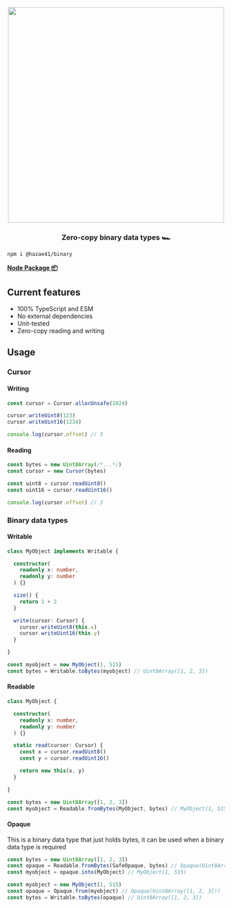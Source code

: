 <div align="center">
<img width="500" src="https://user-images.githubusercontent.com/4405263/207937118-2a3e47f4-c291-4186-a1bc-69a9638fedd3.png" />
</div>
<h3 align="center">
Zero-copy binary data types 🏎️
</h3>

```bash
npm i @hazae41/binary
```

[**Node Package 📦**](https://www.npmjs.com/package/@hazae41/binary)

## Current features
- 100% TypeScript and ESM
- No external dependencies
- Unit-tested
- Zero-copy reading and writing

## Usage

### Cursor

#### Writing

```typescript
const cursor = Cursor.allocUnsafe(1024)

cursor.writeUint8(123)
cursor.writeUint16(1234)

console.log(cursor.offset) // 3
```

#### Reading

```typescript
const bytes = new Uint8Array(/*...*/)
const cursor = new Cursor(bytes)

const uint8 = cursor.readUint8()
const uint16 = cursor.readUint16()

console.log(cursor.offset) // 3
```

### Binary data types

#### Writable

```typescript
class MyObject implements Writable {

  constructor(
    readonly x: number,
    readonly y: number
  ) {}

  size() {
    return 1 + 2
  }

  write(cursor: Cursor) {
    cursor.writeUint8(this.x)
    cursor.writeUint16(this.y)
  }

}
```

```typescript
const myobject = new MyObject(1, 515)
const bytes = Writable.toBytes(myobject) // Uint8Array([1, 2, 3])
```

#### Readable

```typescript
class MyObject {

  constructor(
    readonly x: number,
    readonly y: number
  ) {}

  static read(cursor: Cursor) {
    const x = cursor.readUint8()
    const y = cursor.readUint16()

    return new this(x, y)
  }

}
```

```typescript
const bytes = new Uint8Array([1, 2, 3])
const myobject = Readable.fromBytes(MyObject, bytes) // MyObject(1, 515)
```

#### Opaque

This is a binary data type that just holds bytes, it can be used when a binary data type is required

```typescript
const bytes = new Uint8Array([1, 2, 3])
const opaque = Readable.fromBytes(SafeOpaque, bytes) // Opaque(Uint8Array([1, 2, 3]))
const myobject = opaque.into(MyObject) // MyObject(1, 515)
```

```typescript
const myobject = new MyObject(1, 515)
const opaque = Opaque.from(myobject) // Opaque(Uint8Array([1, 2, 3]))
const bytes = Writable.toBytes(opaque) // Uint8Array([1, 2, 3])
```
